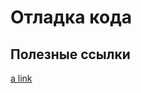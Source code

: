 # Отладка кода


## Полезные ссылки
[a link](https://github.com/user/repo/blob/branch/other_file.md)